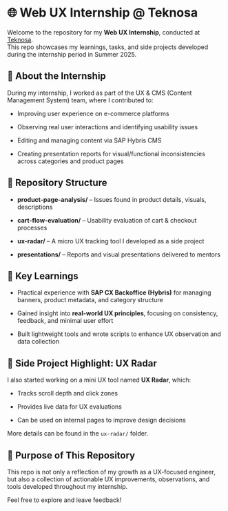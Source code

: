 # 🌐 Web UX Internship @ Teknosa

Welcome to the repository for my **Web UX Internship**, conducted at [Teknosa](https://www.teknosa.com).  
This repo showcases my learnings, tasks, and side projects developed during the internship period in Summer 2025.

## 🚀 About the Internship

During my internship, I worked as part of the UX & CMS (Content Management System) team, where I contributed to:

*   Improving user experience on e-commerce platforms
    
*   Observing real user interactions and identifying usability issues
    
*   Editing and managing content via SAP Hybris CMS
    
*   Creating presentation reports for visual/functional inconsistencies across categories and product pages
    

## 📁 Repository Structure

*   **product-page-analysis/** – Issues found in product details, visuals, descriptions
    
*   **cart-flow-evaluation/** – Usability evaluation of cart & checkout processes
    
*   **ux-radar/** – A micro UX tracking tool I developed as a side project
    
*   **presentations/** – Reports and visual presentations delivered to mentors
    

## 🧠 Key Learnings

*   Practical experience with **SAP CX Backoffice (Hybris)** for managing banners, product metadata, and category structure
    
*   Gained insight into **real-world UX principles**, focusing on consistency, feedback, and minimal user effort
    
*   Built lightweight tools and wrote scripts to enhance UX observation and data collection
    

## 🔬 Side Project Highlight: UX Radar

I also started working on a mini UX tool named **UX Radar**, which:

*   Tracks scroll depth and click zones
    
*   Provides live data for UX evaluations
    
*   Can be used on internal pages to improve design decisions
    

More details can be found in the `ux-radar/` folder.

## 🎯 Purpose of This Repository

This repo is not only a reflection of my growth as a UX-focused engineer, but also a collection of actionable UX improvements, observations, and tools developed throughout my internship.

Feel free to explore and leave feedback!
